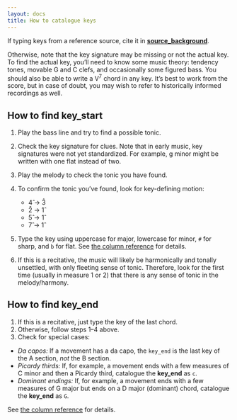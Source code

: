 ```yaml
---
layout: docs 
title: How to catalogue keys
---
```


If typing keys from a reference source, cite it in **[source_background](/docs/references/columns#source-background)**.

Otherwise, note that the key signature may be missing or not the actual key. To find the actual key, you’ll need to know some music theory: tendency tones, movable G and C clefs, and occasionally some figured bass. You should also be able to write a V<sup>7</sup> chord in any key. It’s best to work from the score, but in case of doubt, you may wish to refer to historically informed recordings as well.

## How to find **key_start**

1. Play the bass line and try to find a possible tonic.
2. Check the key signature for clues. Note that in early music, key signatures were not yet standardized. For example, g minor might be written with one flat instead of two.
3. Play the melody to check the tonic you have found.
4. To confirm the tonic you’ve found, look for key-defining motion:
    - 4̂ → 3̂
    - 2̂ → 1̂
    - 5̂ → 1̂
    - 7̂ → 1̂
   
5. Type the key using uppercase for major, lowercase for minor, `#` for sharp, and `b` for flat. See [the column reference](/docs/references/columns#key-start-key-end) for details.

6. If this is a recitative, the music will likely be harmonically and tonally unsettled, with only fleeting sense of tonic. Therefore, look for the first time (usually in measure 1 or 2) that there is any sense of tonic in the melody/harmony.

## How to find **key_end**

1. If this is a recitative, just type the key of the last chord. 
2. Otherwise, follow steps 1–4 above.
3. Check for special cases:
- _Da capos:_ If a movement has a da capo, the `key_end` is the last key of the A section, <em>not</em> the B section.
- _Picardy thirds:_ If, for example, a movement ends with a few measures of C minor and then a Picardy third, catalogue the **key_end** as `c`.
- _Dominant endings:_ If, for example, a movement ends with a few measures of G major but ends on a D major (dominant) chord, catalogue the **key_end** as `G`.

See [the column reference](/docs/references/columns#key-start-key-end) for details.